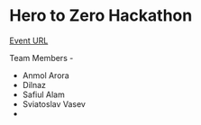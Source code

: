 # Hero to Zero Hackathon 

[Event URL](https://app.hopin.com/events/from-hero-to-net-zero-decarbonising-the-cities-hackathon-2022/reception)

Team Members -
* Anmol Arora
* Dilnaz 
* Safiul Alam
* Sviatoslav Vasev
* 